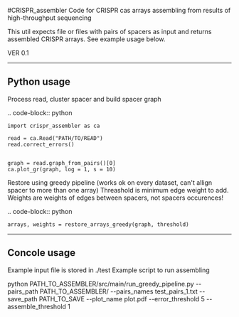 #CRISPR_assembler
Code for CRISPR cas arrays assembling from results of high-throughput sequencing

This util expects file or files with pairs of spacers as input and returns assembled CRISPR arrays.
See example usage below.

VER 0.1


-----
Python usage
-----

Process read, cluster spacer and build spacer graph

.. code-block:: python

    import crispr_assembler as ca

	read = ca.Read("PATH/TO/READ")
	read.correct_errors()


	graph = read.graph_from_pairs()[0]
	ca.plot_gr(graph, log = 1, s = 10)


Restore using greedy pipeline (works ok on every dataset, can't allign spacer to more than one array)
Threashold is minimum edge weight to add.
Weights are weights of edges between spacers, not spacers occurences!

.. code-block:: python	

	arrays, weights = restore_arrays_greedy(graph, threshold)



-----
Concole usage
-----


Example input file is stored in ./test
Example script to run assembling

python PATH_TO_ASSEMBLER/src/main/run_greedy_pipeline.py 
	--pairs_path PATH_TO_ASSEMBLER/
	--pairs_names test_pairs_1.txt
	--save_path PATH_TO_SAVE
	--plot_name plot.pdf
	--error_threshold 5
	--assemble_threshold 1


